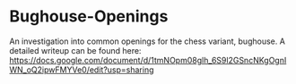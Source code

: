 # Bughouse-Openings

An investigation into common openings for the chess variant, bughouse. A detailed writeup can be found here: https://docs.google.com/document/d/1tmNOpm08glh_6S9l2GSncNKgOgnIWN_oQ2ipwFMYVe0/edit?usp=sharing
